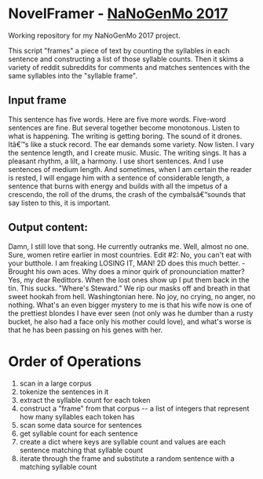 # NovelFramer - [NaNoGenMo 2017](https://github.com/dariusk/NaNoGenMo-2017)

Working repository for my NaNoGenMo 2017 project.

This script "frames" a piece of text by counting the syllables in each sentence and constructing a list of those syllable counts. Then it skims a variety of reddit subreddits for comments and matches sentences with the same syllables into the "syllable frame".

## Input frame

This sentence has five words. Here are five more words. Five-word sentences are fine. But several together become monotonous. Listen to what is happening. The writing is getting boring. The sound of it drones. Itâ€™s like a stuck record. The ear demands some variety. Now listen. I vary the sentence length, and I create music. Music. The writing sings. It has a pleasant rhythm, a lilt, a harmony. I use short sentences. And I use sentences of medium length. And sometimes, when I am certain the reader is rested, I will engage him with a sentence of considerable length, a sentence that burns with energy and builds with all the impetus of a crescendo, the roll of the drums, the crash of the cymbalsâ€“sounds that say listen to this, it is important.

## Output content:

Damn, I still love that song. He currently outranks me. Well, almost no one. Sure, women retire earlier in most countries. Edit #2: No, you can't eat with your butthole. I am freaking LOSING IT, MAN! 2D does this much better. -  Brought his own aces. Why does a minor quirk of pronounciation matter? Yes, my dear Redittors. When the lost ones show up I put them back in the tin. This sucks. "Where's Steward." We rip our masks off and breath in that sweet hookah from hell. Washingtonian here. No joy, no crying, no anger, no nothing. What's an even bigger mystery to me is that his wife now is one of the prettiest blondes I have ever seen (not only was he dumber than a rusty bucket, he also had a face only his mother could love), and what's worse is that he has been passing on his genes with her.

# Order of Operations

1. scan in a large corpus
2. tokenize the sentences in it
3. extract the syllable count for each token
4. construct a "frame" from that corpus -- a list of integers that represent how many syllables each token has
5. scan some data source for sentences
6. get syllable count for each sentence
7. create a dict where keys are syllable count and values are each sentence matching that syllable count
8. iterate through the frame and substitute a random sentence with a matching syllable count
